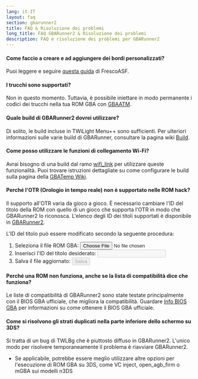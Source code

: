 ```yaml
---
lang: it-IT
layout: faq
section: gbarunner2
title: FAQ & Risoluzione dei problemi
long_title: FAQ GBARunner2 & Risoluzione dei problemi
description: FAQ e risoluzione dei problemi per GBARunner2
---
```


#### Come faccio a creare e ad aggiungere dei bordi personalizzati?
Puoi leggere e seguire [questa guida](https://docs.google.com/document/d/1owjiW-1fHEbokrkK2ZuPFjR2-N9s1dXCCAM3ghWRtxk/edit?usp=sharing) di FrescoASF.

#### I trucchi sono supportati?
Non in questo momento. Tuttavia, è possibile iniettare in modo permanente i codici dei trucchi nella tua ROM GBA con [GBAATM](https://gbatemp.net/threads/gba-auto-trainer-maker-gbaatm.99334/).

#### Quale build di GBARunner2 dovrei utilizzare?
Di solito, le build incluse in TWiLight Menu++ sono sufficienti. Per ulteriori informazioni sulle varie build di GBARunner, consultare la pagina wiki [Build](https://wiki.ds-homebrew.com/gbarunner2/builds).

#### Come posso utilizzare le funzioni di collegamento Wi-Fi?
Avrai bisogno di una build dal ramo [wifi_link](https://github.com/Gericom/GBARunner2/tree/wifi_link) per utilizzare queste funzionalità. Puoi trovare istruzioni dettagliate su come configurare le build sulla pagina della [GBATemp Wiki](https://wiki.gbatemp.net/wiki/GBARunner2/Link).

#### Perché l'OTR (Orologio in tempo reale) non è supportato nelle ROM hack?
Il supporto all'OTR varia da gioco a gioco. È necessario cambiare l'ID del titolo della ROM con quello di un gioco che supporta l'OTR in modo che GBARunner2 lo riconosca. L'elenco degli ID dei titoli supportati è disponibile in [GBARunner2](https://github.com/Gericom/GBARunner2/blob/master/arm9/source/emu/romGpio.vram.cpp#L14-L61).

L'ID del titolo può essere modificato secondo la seguente procedura:
1. <label for="file-input" class="form-label">Seleziona il file ROM GBA:</label> <input id="file-input" class="form-control mb-2" type="file" onchange="loadRom(this.files[0])" />
1. <label for="file-input" class="form-label">Inserisci l'ID del titolo desiderato:</label> <input id="tid-input" class="form-control mb-2" type="text" maxlength="4" onchange="updateTid(this.value)" disabled />
1. <label for="file-input" class="form-label">Salva il file aggiornato:</label> <input id="save" class="btn btn-secondary" type="button" value="Salva" onclick="save()" disabled />

<script src="/assets/js/change-gba-tid.js"></script>

#### Perché una ROM non funziona, anche se la lista di compatibilità dice che funziona?
Le liste di compatibilità di GBARunner2 sono state testate principalmente con il BIOS GBA ufficiale, che migliora la compatibilità. Guardare [Info BIOS GBA](https://wiki.ds-homebrew.com/gbarunner2/bios) per informazioni su come ottenere il BIOS GBA ufficiale.

#### Come si risolvono gli strati duplicati nella parte inferiore dello schermo su 3DS?
Si tratta di un bug di TWLBg che è piuttosto diffuso in GBARunner2. L'unico modo per risolvere temporaneamente il problema è riavviare GBARunner2.
- Se applicabile, potrebbe essere meglio utilizzare altre opzioni per l'esecuzione di ROM GBA su 3DS, come VC inject, open_agb_firm o mGBA sui modelli n3DS
